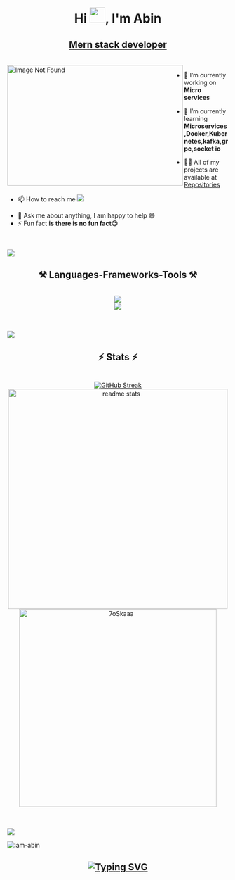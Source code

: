 <h1 align="center">Hi <img  width="35px" height="35px"  src="https://camo.githubusercontent.com/e8e7b06ecf583bc040eb60e44eb5b8e0ecc5421320a92929ce21522dbc34c891/68747470733a2f2f6d656469612e67697068792e636f6d2f6d656469612f6876524a434c467a6361737252346961377a2f67697068792e676966">, I'm Abin</h1>
<u><h2 align="center">Mern stack developer</h2></u><br>


<img align="left" style="width: 400px; height: 274px" src="https://miro.medium.com/v2/resize:fit:640/format:webp/1*xNQKHj5vR7w9AcY_bDKYYw.gif" alt="Image Not Found">

-   🔭 I’m currently working on **Micro services**

-   🌱 I’m currently learning **Microservices,Docker,Kubernetes,kafka,grpc,socket io**

-   👨‍💻 All of my projects are available at <a href="https://github.com/iam-abin?tab=repositories" class="button primary">Repositories</a>
-   📫 How to reach me <a href="mailto:abinvarghese273@gmail.com">
    <img src="https://img.shields.io/badge/Gmail-333333?style=for-the-badge&logo=gmail&logoColor=red" style=" text-align: center"/>
  </a>

-   💬 Ask me about anything, I am happy to help 😄
-   ⚡ Fun fact **is there is no fun fact😌**

<br>


![](https://user-images.githubusercontent.com/73097560/115834477-dbab4500-a447-11eb-908a-139a6edaec5c.gif)

<h2 align="center">⚒️ Languages-Frameworks-Tools ⚒️</h2><br>
    <a  href="https://skillicons.dev">
      <div align="center">
           <img src="https://skillicons.dev/icons?i=js,ts,nodejs,express,mongodb,react,redux,docker,kubernetes,nginx,aws,kafka,rabbitmq,mysql,postgres,git,github,githubactions,postman,html,css,bootstrap,tailwind,redis,figma,firebase,jest,jquery,linux,java" /><br>
           <img src="https://skillicons.dev/icons?i=go,py,c" />
      </div>
    </a>
<br>
<br>
        
![](https://user-images.githubusercontent.com/73097560/115834477-dbab4500-a447-11eb-908a-139a6edaec5c.gif)

<h2 align="center">⚡ Stats ⚡</h2>
<br>
<div align=center>
  <a href="https://git.io/streak-stats"><img src="https://github-readme-streak-stats.herokuapp.com?user=iam-abin&theme=blue-green&card_width=500" alt="GitHub Streak" /></a><br/>
  <img width=500 src="https://github-readme-stats.vercel.app/api?username=iam-abin&count_private=true&show_icons=true&theme=react&rank_icon=github&border_radius=10" alt="readme stats" />
<br/>
    <img width=450 src="https://github-readme-stats.vercel.app/api/top-langs?username=iam-abin&langs_count=14&show_icons=true&locale=en&layout=compact&theme=algolia"  alt="7oSkaaa" height="px" border_radius=10 />
<br>
</div>

<br/>
<br/>

![](https://user-images.githubusercontent.com/73097560/115834477-dbab4500-a447-11eb-908a-139a6edaec5c.gif)

<p align="left"> <img src="https://komarev.com/ghpvc/?username=iam-abin&label=Profile%20views&color=0e75b6&style=flat" alt="iam-abin" /> </p>
<h2 align="center">
    <a href="https://git.io/typing-svg"><img src="https://readme-typing-svg.demolab.com?font=Fira+Code&weight=900&size=30&pause=1000&background=74FF7300&center=true&vCenter=true&random=false&width=445&lines=Thanks+for+visiting!+%E2%9C%8C%EF%B8%8F" alt="Typing SVG" /></a>
</h2>


